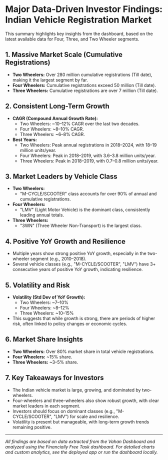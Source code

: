 # Major Data-Driven Investor Findings: Indian Vehicle Registration Market

This summary highlights key insights from the dashboard, based on the latest available data for Four, Three, and Two Wheeler segments.

## 1. Massive Market Scale (Cumulative Registrations)
- **Two Wheelers:** Over 280 million cumulative registrations (Till date), making it the largest segment by far.
- **Four Wheelers:** Cumulative registrations exceed 50 million (Till date).
- **Three Wheelers:** Cumulative registrations are over 7 million (Till date).

## 2. Consistent Long-Term Growth
- **CAGR (Compound Annual Growth Rate):**
  - Two Wheelers: ~10–12% CAGR over the last two decades.
  - Four Wheelers: ~8–10% CAGR.
  - Three Wheelers: ~6–8% CAGR.
- **Best Years:**
  - Two Wheelers: Peak annual registrations in 2018–2024, with 18–19 million units/year.
  - Four Wheelers: Peak in 2018–2019, with 3.6–3.8 million units/year.
  - Three Wheelers: Peak in 2018–2019, with 0.7–0.8 million units/year.

## 3. Market Leaders by Vehicle Class
- **Two Wheelers:**
  - "M-CYCLE/SCOOTER" class accounts for over 90% of annual and cumulative registrations.
- **Four Wheelers:**
  - "LMV" (Light Motor Vehicle) is the dominant class, consistently leading annual totals.
- **Three Wheelers:**
  - "3WN" (Three Wheeler Non-Transport) is the largest class.

## 4. Positive YoY Growth and Resilience
- Multiple years show strong positive YoY growth, especially in the two-wheeler segment (e.g., 2010–2018).
- Several vehicle classes (e.g., "M-CYCLE/SCOOTER", "LMV") have 3+ consecutive years of positive YoY growth, indicating resilience.

## 5. Volatility and Risk
- **Volatility (Std Dev of YoY Growth):**
  - Two Wheelers: ~7–10%
  - Four Wheelers: ~8–12%
  - Three Wheelers: ~10–15%
- This suggests that while growth is strong, there are periods of higher risk, often linked to policy changes or economic cycles.

## 6. Market Share Insights
- **Two Wheelers:** Over 80% market share in total vehicle registrations.
- **Four Wheelers:** ~15% share.
- **Three Wheelers:** ~3–5% share.

## 7. Key Takeaways for Investors
- The Indian vehicle market is large, growing, and dominated by two-wheelers.
- Four-wheelers and three-wheelers also show robust growth, with clear market leaders in each segment.
- Investors should focus on dominant classes (e.g., "M-CYCLE/SCOOTER", "LMV") for scale and resilience.
- Volatility is present but manageable, with long-term growth trends remaining positive.

---

*All findings are based on data extracted from the Vahan Dashboard and analyzed using the Financially Free Task dashboard. For detailed charts and custom analytics, see the deployed app or run the dashboard locally.*
